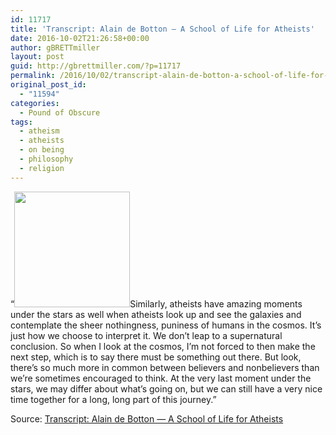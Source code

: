 ```yaml
---
id: 11717
title: 'Transcript: Alain de Botton — A School of Life for Atheists'
date: 2016-10-02T21:26:58+00:00
author: gBRETTmiller
layout: post
guid: http://gbrettmiller.com/?p=11717
permalink: /2016/10/02/transcript-alain-de-botton-a-school-of-life-for-atheists/
original_post_id:
  - "11594"
categories:
  - Pound of Obscure
tags:
  - atheism
  - atheists
  - on being
  - philosophy
  - religion
---
```

&#8220;[<img class="alignright" src="https://i0.wp.com/167.99.231.190/wp-content/uploads/2016/10/alain-de-bottonby-john-reyn.jpg?resize=185%2C185" alt="" width="185" height="185" data-recalc-dims="1" />](http://www.onbeing.org/program/alain-de-botton-a-school-of-life-for-atheists/transcript/8955#main_content)Similarly, atheists have amazing moments under the stars as well when atheists look up and see the galaxies and contemplate the sheer nothingness, puniness of humans in the cosmos. It’s just how we choose to interpret it. We don’t leap to a supernatural conclusion. So when I look at the cosmos, I’m not forced to then make the next step, which is to say there must be something out there. But look, there’s so much more in common between believers and nonbelievers than we’re sometimes encouraged to think. At the very last moment under the stars, we may differ about what’s going on, but we can still have a very nice time together for a long, long part of this journey.&#8221;

Source: [Transcript: Alain de Botton — A School of Life for Atheists](http://www.onbeing.org/program/alain-de-botton-a-school-of-life-for-atheists/transcript/8955)